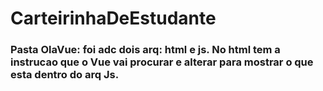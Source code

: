 # CarteirinhaDeEstudante
### Pasta OlaVue: foi adc dois arq: html e js. No html tem a instrucao que o Vue vai procurar e alterar para mostrar o que esta dentro do arq Js.